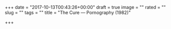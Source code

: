 +++
date = "2017-10-13T00:43:26+00:00"
draft = true
image = ""
rated = ""
slug = ""
tags = ""
title = "The Cure — Pornography (1982)"

+++
